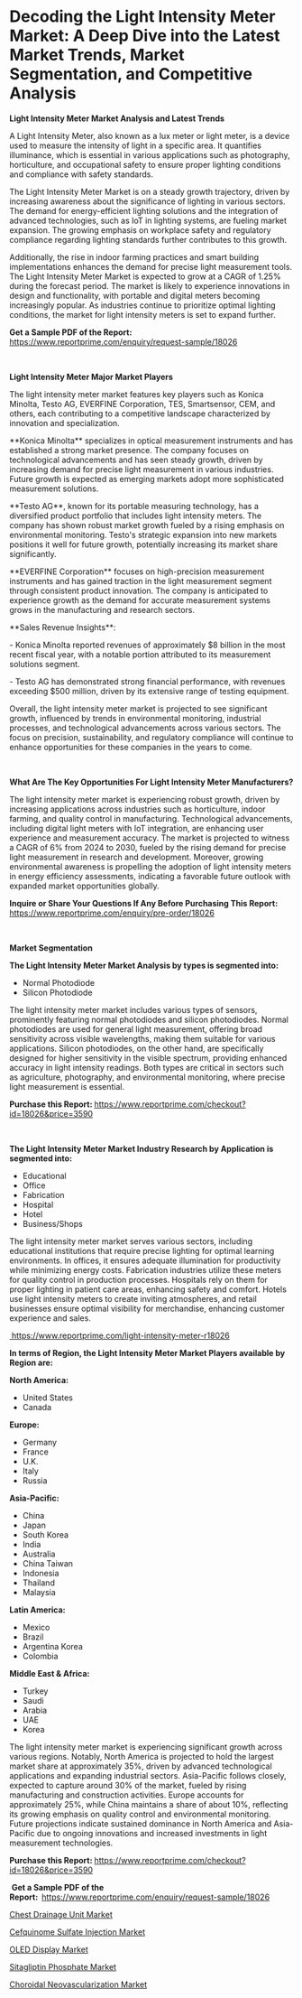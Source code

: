 <p><h1>Decoding the Light Intensity Meter Market: A Deep Dive into the Latest Market Trends, Market Segmentation, and Competitive Analysis</h1></p><p><strong>Light Intensity Meter Market Analysis and Latest Trends</strong></p>
<p><p>A Light Intensity Meter, also known as a lux meter or light meter, is a device used to measure the intensity of light in a specific area. It quantifies illuminance, which is essential in various applications such as photography, horticulture, and occupational safety to ensure proper lighting conditions and compliance with safety standards. </p><p>The Light Intensity Meter Market is on a steady growth trajectory, driven by increasing awareness about the significance of lighting in various sectors. The demand for energy-efficient lighting solutions and the integration of advanced technologies, such as IoT in lighting systems, are fueling market expansion. The growing emphasis on workplace safety and regulatory compliance regarding lighting standards further contributes to this growth.</p><p>Additionally, the rise in indoor farming practices and smart building implementations enhances the demand for precise light measurement tools. The Light Intensity Meter Market is expected to grow at a CAGR of 1.25% during the forecast period. The market is likely to experience innovations in design and functionality, with portable and digital meters becoming increasingly popular. As industries continue to prioritize optimal lighting conditions, the market for light intensity meters is set to expand further.</p></p>
<p><strong>Get a Sample PDF of the Report:&nbsp;</strong> <a href="https://www.reportprime.com/enquiry/request-sample/18026?utm_campaign=16&utm_medium=2&utm_source=Github&utm_content=ia&utm_term=20112024&utm_id=light-intensity-meter">https://www.reportprime.com/enquiry/request-sample/18026</a></p>
<p>&nbsp;</p>
<p><strong>Light Intensity Meter Major Market Players</strong></p>
<p><p>The light intensity meter market features key players such as Konica Minolta, Testo AG, EVERFINE Corporation, TES, Smartsensor, CEM, and others, each contributing to a competitive landscape characterized by innovation and specialization. </p><p>**Konica Minolta** specializes in optical measurement instruments and has established a strong market presence. The company focuses on technological advancements and has seen steady growth, driven by increasing demand for precise light measurement in various industries. Future growth is expected as emerging markets adopt more sophisticated measurement solutions.</p><p>**Testo AG**, known for its portable measuring technology, has a diversified product portfolio that includes light intensity meters. The company has shown robust market growth fueled by a rising emphasis on environmental monitoring. Testo's strategic expansion into new markets positions it well for future growth, potentially increasing its market share significantly.</p><p>**EVERFINE Corporation** focuses on high-precision measurement instruments and has gained traction in the light measurement segment through consistent product innovation. The company is anticipated to experience growth as the demand for accurate measurement systems grows in the manufacturing and research sectors.</p><p>**Sales Revenue Insights**: </p><p>- Konica Minolta reported revenues of approximately $8 billion in the most recent fiscal year, with a notable portion attributed to its measurement solutions segment. </p><p>- Testo AG has demonstrated strong financial performance, with revenues exceeding $500 million, driven by its extensive range of testing equipment.</p><p>Overall, the light intensity meter market is projected to see significant growth, influenced by trends in environmental monitoring, industrial processes, and technological advancements across various sectors. The focus on precision, sustainability, and regulatory compliance will continue to enhance opportunities for these companies in the years to come.</p></p>
<p>&nbsp;</p>
<p><strong>What Are The Key Opportunities For Light Intensity Meter Manufacturers?</strong></p>
<p><p>The light intensity meter market is experiencing robust growth, driven by increasing applications across industries such as horticulture, indoor farming, and quality control in manufacturing. Technological advancements, including digital light meters with IoT integration, are enhancing user experience and measurement accuracy. The market is projected to witness a CAGR of 6% from 2024 to 2030, fueled by the rising demand for precise light measurement in research and development. Moreover, growing environmental awareness is propelling the adoption of light intensity meters in energy efficiency assessments, indicating a favorable future outlook with expanded market opportunities globally.</p></p>
<p><strong>Inquire or Share Your Questions If Any Before Purchasing This Report:</strong> <a href="https://www.reportprime.com/enquiry/pre-order/18026?utm_campaign=16&utm_medium=2&utm_source=Github&utm_content=ia&utm_term=20112024&utm_id=light-intensity-meter">https://www.reportprime.com/enquiry/pre-order/18026</a></p>
<p>&nbsp;</p>
<p><strong>Market Segmentation</strong></p>
<p><strong>The Light Intensity Meter Market Analysis by types is segmented into:</strong></p>
<p><ul><li>Normal Photodiode</li><li>Silicon Photodiode</li></ul></p>
<p><p>The light intensity meter market includes various types of sensors, prominently featuring normal photodiodes and silicon photodiodes. Normal photodiodes are used for general light measurement, offering broad sensitivity across visible wavelengths, making them suitable for various applications. Silicon photodiodes, on the other hand, are specifically designed for higher sensitivity in the visible spectrum, providing enhanced accuracy in light intensity readings. Both types are critical in sectors such as agriculture, photography, and environmental monitoring, where precise light measurement is essential.</p></p>
<p><strong>Purchase this Report:&nbsp;</strong><a href="https://www.reportprime.com/checkout?id=18026&price=3590&utm_campaign=16&utm_medium=2&utm_source=Github&utm_content=ia&utm_term=20112024&utm_id=light-intensity-meter">https://www.reportprime.com/checkout?id=18026&price=3590</a></p>
<p>&nbsp;</p>
<p><strong>The Light Intensity Meter Market Industry Research by Application is segmented into:</strong></p>
<p><ul><li>Educational</li><li>Office</li><li>Fabrication</li><li>Hospital</li><li>Hotel</li><li>Business/Shops</li></ul></p>
<p><p>The light intensity meter market serves various sectors, including educational institutions that require precise lighting for optimal learning environments. In offices, it ensures adequate illumination for productivity while minimizing energy costs. Fabrication industries utilize these meters for quality control in production processes. Hospitals rely on them for proper lighting in patient care areas, enhancing safety and comfort. Hotels use light intensity meters to create inviting atmospheres, and retail businesses ensure optimal visibility for merchandise, enhancing customer experience and sales.</p></p>
<p><a href="https://www.reportprime.com/light-intensity-meter-r18026?utm_campaign=16&utm_medium=2&utm_source=Github&utm_content=ia&utm_term=20112024&utm_id=light-intensity-meter">&nbsp;https://www.reportprime.com/light-intensity-meter-r18026</a></p>
<p><strong>In terms of Region, the Light Intensity Meter Market Players available by Region are:</strong></p>
<p>
    <p> <strong> North America: </strong>
        <ul>
            <li>United States</li>
            <li>Canada</li>
        </ul>
        </p> 
    <p> <strong> Europe: </strong>
        <ul>
            <li>Germany</li>
            <li>France</li>
            <li>U.K.</li>
            <li>Italy</li>
            <li>Russia</li>
        </ul>
        </p> 
    <p> <strong> Asia-Pacific: </strong>
        <ul>
            <li>China</li>
            <li>Japan</li>
            <li>South Korea</li>
            <li>India</li>
            <li>Australia</li>
            <li>China Taiwan</li>
            <li>Indonesia</li>
            <li>Thailand</li>
            <li>Malaysia</li>
        </ul>
        </p> 
    <p> <strong> Latin America: </strong>
        <ul>
            <li>Mexico</li>
            <li>Brazil</li>
            <li>Argentina Korea</li>
            <li>Colombia</li>
        </ul>
        </p> 
    <p> <strong> Middle East & Africa: </strong>
        <ul>
            <li>Turkey</li>
            <li>Saudi</li>
            <li>Arabia</li>
            <li>UAE</li>
            <li>Korea</li>
        </ul>
    </p>
    </p>
<p><p>The light intensity meter market is experiencing significant growth across various regions. Notably, North America is projected to hold the largest market share at approximately 35%, driven by advanced technological applications and expanding industrial sectors. Asia-Pacific follows closely, expected to capture around 30% of the market, fueled by rising manufacturing and construction activities. Europe accounts for approximately 25%, while China maintains a share of about 10%, reflecting its growing emphasis on quality control and environmental monitoring. Future projections indicate sustained dominance in North America and Asia-Pacific due to ongoing innovations and increased investments in light measurement technologies.</p></p>
<p><strong>Purchase this Report: </strong><a href="https://www.reportprime.com/checkout?id=18026&price=3590&utm_campaign=16&utm_medium=2&utm_source=Github&utm_content=ia&utm_term=20112024&utm_id=light-intensity-meter">https://www.reportprime.com/checkout?id=18026&price=3590</a></p>
<p>&nbsp;<strong>Get a Sample PDF of the Report:&nbsp;&nbsp;</strong><a href="https://www.reportprime.com/enquiry/request-sample/18026?utm_campaign=16&utm_medium=2&utm_source=Github&utm_content=ia&utm_term=20112024&utm_id=light-intensity-meter">https://www.reportprime.com/enquiry/request-sample/18026</a></p>
<p><strong></strong></p>
<p><p><a href="https://www.linkedin.com/pulse/experts-forecast-significant-growth-chest-drainage-unit-b5lac?utm_campaign=16&utm_medium=2&utm_source=Github&utm_content=ia&utm_term=20112024&utm_id=light-intensity-meter">Chest Drainage Unit Market</a></p><p><a href="https://issuu.com/reportprime-2/docs/cefquinome-sulfate-injection-market_f2b5890e06803f?utm_campaign=16&utm_medium=2&utm_source=Github&utm_content=ia&utm_term=20112024&utm_id=light-intensity-meter">Cefquinome Sulfate Injection Market</a></p><p><a href="https://github.com/JosephineMcguire65/Market-Research-Report-List-1/blob/main/oled-display-market.md?utm_campaign=16&utm_medium=2&utm_source=Github&utm_content=ia&utm_term=20112024&utm_id=light-intensity-meter">OLED Display Market</a></p><p><a href="https://issuu.com/reportprime-2/docs/sitagliptin-phosphate-market-size-2_f216c15893da8f?utm_campaign=16&utm_medium=2&utm_source=Github&utm_content=ia&utm_term=20112024&utm_id=light-intensity-meter">Sitagliptin Phosphate Market</a></p><p><a href="https://www.linkedin.com/pulse/choroidal-neovascularization-market-size-expected-accelerate-fzspc?utm_campaign=16&utm_medium=2&utm_source=Github&utm_content=ia&utm_term=20112024&utm_id=light-intensity-meter">Choroidal Neovascularization Market</a></p></p>